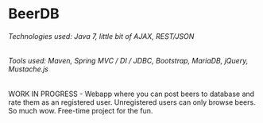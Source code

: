 BeerDB
===========

###### Technologies used: Java 7, little bit of AJAX, REST/JSON
###### Tools used: Maven, Spring MVC / DI / JDBC, Bootstrap, MariaDB, jQuery, Mustache.js


WORK IN PROGRESS - Webapp where you can post beers to database and rate them as an registered user.
Unregistered users can only browse beers. So much wow. Free-time project for the fun.

